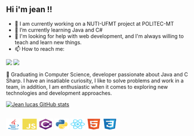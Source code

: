 ## Hi i'm jean !!


- 🔭 I am currently working on a NUTI-UFMT project at POLITEC-MT
- 🌱 I’m currently learning Java and C#
- 🤔 I'm looking for help with web development, and I'm always willing to teach and learn new things.
- 📫 How to reach me:
<div> 

  <a href = "mailto: jeanlucaseh10@gmail.com"><img src="https://img.shields.io/badge/-Gmail-%23333?style=for-the-badge&logo=gmail&logoColor=white" target="_blank"></a>
  <a href="[https://www.linkedin.com/in/rafaella-ballerini-45875016a](https://www.linkedin.com/in/jean-lucas-solano-fortes-74941a186)" target="_blank"><img src="https://img.shields.io/badge/-LinkedIn-%230077B5?style=for-the-badge&logo=linkedin&logoColor=white" target="_blank"></a> 
</div>

💬 Graduating in Computer Science, developer passionate about Java and C Sharp. I have an insatiable curiosity,
I like to solve problems and work in a team, in addition, I am enthusiastic when it comes to exploring new technologies and development approaches.

  [![Jean lucas GitHub stats](https://github-readme-stats.vercel.app/api?username=jeanlsfortes&show_icons=true)](https://github.com/anuraghazra/github-readme-stats)
  
  <div style="display: inline_block"><br>
  <img align="center" alt="Rafa-Js" height="30" width="40" src="https://raw.githubusercontent.com/devicons/devicon/master/icons/java/java-original.svg">
  <img align="center" alt="Rafa-Js" height="30" width="40" src="https://raw.githubusercontent.com/devicons/devicon/master/icons/javascript/javascript-plain.svg">
  <img align="center" alt="Rafa-Csharp" height="30" width="40" src="https://raw.githubusercontent.com/devicons/devicon/master/icons/csharp/csharp-original.svg">  <img align="center" alt="Rafa-Python" height="30" width="40" src="https://raw.githubusercontent.com/devicons/devicon/master/icons/python/python-original.svg">
  <img align="center" alt="Rafa-React" height="30" width="40" src="https://raw.githubusercontent.com/devicons/devicon/master/icons/react/react-original.svg">
  <img align="center" alt="Rafa-HTML" height="30" width="40" src="https://raw.githubusercontent.com/devicons/devicon/master/icons/html5/html5-original.svg">
  <img align="center" alt="Rafa-CSS" height="30" width="40" src="https://raw.githubusercontent.com/devicons/devicon/master/icons/css3/css3-original.svg">

</div>
 
